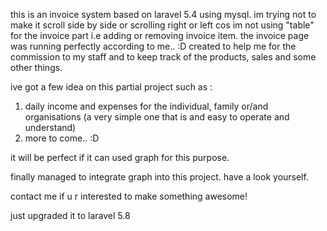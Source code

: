 this is an invoice system based on laravel 5.4 using mysql. im trying not to make it scroll side by side or scrolling right or left cos im not using "table" for the invoice part i.e adding or removing invoice item. the invoice page was running perfectly according to me.. :D
created to help me for the commission to my staff and to keep track of the products, sales and some other things.

ive got a few idea on this partial project such as :
1. daily income and expenses for the individual, family or/and organisations (a very simple one that is and easy to operate and understand)
2. more to come.. :D

it will be perfect if it can used graph for this purpose.

finally managed to integrate graph into this project. have a look yourself.

contact me if u r interested to make something awesome!


just upgraded it to laravel 5.8
